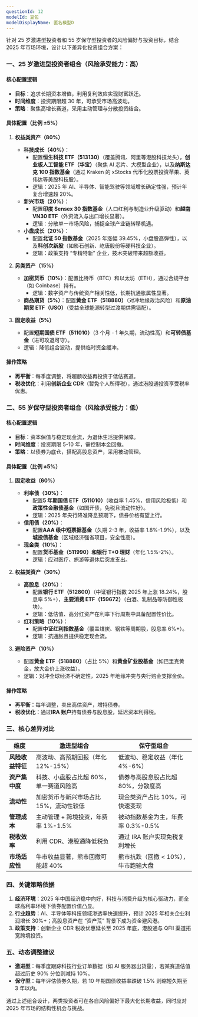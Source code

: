 ```yaml
---
questionId: 12
modelId: 豆包
modelDisplayName: 匿名模型D
---
```

针对 25 岁激进型投资者和 55 岁保守型投资者的风险偏好与投资目标，结合 2025 年市场环境，设计以下差异化投资组合方案：

### **一、25 岁激进型投资者组合（风险承受能力：高）**

#### **核心配置逻辑**

- **目标**：追求长期资本增值，利用复利效应实现财富跃迁。
- **时间维度**：投资期限超 30 年，可承受市场高波动。
- **策略**：聚焦高增长赛道，采用主动管理与分散投资结合。

#### **具体配置（比例 ±5%）**

1. **权益类资产（80%）**
    
    - **科技成长（40%）**：
        - 配置**恒生科技 ETF（513130）**（覆盖腾讯、阿里等港股科技龙头），**创业板人工智能 ETF（华宝）**（聚焦 AI 芯片、大模型企业），以及**纳斯达克 100 指数基金**（通过 Kraken 的 xStocks 代币化股票投资苹果、英伟达等美股科技股）。
        - 逻辑：2025 年 AI、半导体、智能驾驶等领域增长确定性强，预计年复合增速超 20%。
    - **新兴市场（20%）**：
        - 配置**印度 Sensex 30 指数基金**（人口红利与制造业升级驱动）和**越南 VN30 ETF**（外资流入与出口增长显著）。
        - 逻辑：分散单一市场风险，捕捉全球产业链转移机遇。
    - **小盘成长（20%）**：
        - 配置**北证 50 指数基金**（2025 年涨幅 39.45%，小盘股高弹性），以及**科创次新股**（如影石创新、屹唐股份等硬科技企业）。
        - 逻辑：政策支持 “专精特新” 企业，技术突破带来超额收益。
2. **另类资产（15%）**
    
    - **加密货币（10%）**：配置比特币（BTC）和以太坊（ETH），通过合规平台（如 Coinbase）持有。
        - 逻辑：数字资产与传统资产相关性低，长期抗通胀属性显著。
    - **商品期货（5%）**：配置**黄金 ETF（518880）**（对冲地缘政治风险）和**原油期货 ETF（USO）**（受益全球能源转型过渡期供需错配）。
3. **固定收益（5%）**
    
    - 配置**短期国债 ETF（511010）**（3 个月 - 1 年久期，流动性高）和**可转债基金**（进可攻退可守）。
    - 逻辑：降低组合波动，提供临时资金缓冲。

#### **操作策略**

- **再平衡**：每季度调整，将超额收益再投资于低估赛道。
- **税收优化**：利用**创新企业 CDR**（暂免个人所得税），通过港股通投资享受税率优惠。

### **二、55 岁保守型投资者组合（风险承受能力：低）**

#### **核心配置逻辑**

- **目标**：资本保值与稳定现金流，为退休生活提供保障。
- **时间维度**：投资期限 5-10 年，需控制本金回撤。
- **策略**：以债券为底仓，搭配高股息资产，采用被动管理。

#### **具体配置（比例 ±5%）**

1. **固定收益（60%）**
    
    - **利率债（30%）**：
        - 配置**5 年期国债 ETF（511010）**（收益率 1.45%，信用风险极低）和**政策性金融债基金**（如国开债，免税且流动性好）。
        - 逻辑：2025 年央行降准降息预期下，债券价格有望上行。
    - **信用债（20%）**：
        - 配置**AAA 级中短票据基金**（久期 2-3 年，收益率 1.8%-1.9%），以及**城投债基金**（区域经济强省项目，安全性高）。
    - **现金类（10%）**：
        - 配置**货币基金（511990）**和**银行 T+0 理财**（年化 1.5%-2%）。
        - 逻辑：应对医疗、旅游等退休后突发支出。
2. **权益类资产（30%）**
    
    - **高股息（20%）**：
        - 配置**银行 ETF（512800）**（中证银行指数 2025 年上涨 18.24%，股息率 5%+），**主要消费 ETF（159672）**（白酒、乳制品等防御性板块）。
        - 逻辑：低估值、高分红资产在利率下行周期中具备配置性价比。
    - **红利策略（10%）**：
        - 配置**中证红利指数基金**（覆盖煤炭、钢铁等周期股，股息率 6%+）。
        - 逻辑：抗通胀且提供稳定现金流。
3. **避险资产（10%）**
    
    - 配置**黄金 ETF（518880）**（占比 5%）和**黄金矿业股基金**（如巴里克黄金，放大金价上涨收益）。
    - 逻辑：对冲全球经济不确定性，2025 年地缘冲突与央行购金支撑金价。

#### **操作策略**

- **再平衡**：每年调整，卖出高估资产，增持债券。
- **税收优化**：通过**IRA 账户**持有债券与股息股，延迟资本利得税。

### **三、核心差异对比**

|**维度**|**激进型组合**|**保守型组合**|
|---|---|---|
|**风险收益特征**|高波动、高预期回报（年化 12%-15%）|低波动、稳定收益（年化 4%-6%）|
|**资产集中度**|科技、小盘股占比超 60%，单一赛道风险高|债券与高股息股占比超 80%，分散度高|
|**流动性**|加密货币与新兴市场占比 15%，流动性较低|现金类资产占比 10%，可快速变现|
|**管理成本**|主动管理 + 跨境投资，年费率 1%-1.5%|被动指数基金为主，年费率 0.3%-0.5%|
|**税收效率**|利用 CDR、港股通降低税负|通过 IRA 账户实现免税复利增长|
|**市场适应性**|牛市收益显著，熊市回撤可能超 40%|熊市抗跌（回撤 < 10%），牛市跑输大盘|

### **四、关键策略依据**

1. **经济环境**：2025 年中国经济稳中向好，科技与消费升级为核心驱动力，而全球高利率环境下债券配置价值凸显。
2. **行业趋势**：AI、半导体等科技领域渗透率快速提升，预计 2025 年相关企业利润增长 30%+；高股息资产在 “资产荒” 背景下成为资金避风港。
3. **政策支持**：创新企业 CDR 税收优惠延长至 2025 年底，港股通与 QFII 渠道拓宽跨境投资。

### **五、动态调整建议**

- **激进型**：每季度跟踪科技行业订单数据（如 AI 服务器出货量），若某赛道估值超过历史 90% 分位则减持 10%。
- **保守型**：每年评估债券久期，若 10 年期国债收益率跌破 1.5% 则缩短久期至 3 年以内。

  

通过上述组合设计，两类投资者可在各自风险偏好下最大化长期收益，同时应对 2025 年市场的结构性机会与挑战。
